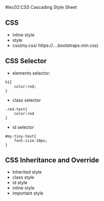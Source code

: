 #lec02:CSS Cascading Style Sheet

## CSS
-  inline style
- style
- css(my.css/ https://....bootstraps.min.css)

## CSS Selector
- elements selector: 
```
h1{
    color:red;
}
```
- class selector
```
.red-text{
    color:red
}
```
- id selector
```
#my-tiny-text{
    font-size:10px;
}
```

## CSS Inheritance and Override
- Inherited style
- class style
- id style
- inline style
- important style